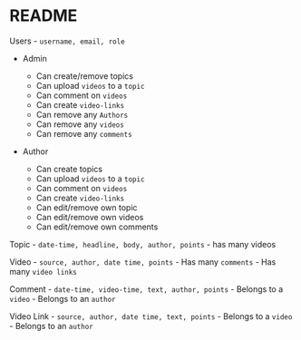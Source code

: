 README
==========

Users - `username, email, role`

- Admin
	- Can create/remove topics
	- Can upload `videos` to a `topic`
	- Can comment on `videos`
	- Can create `video-links`
	- Can remove any `Authors`
	- Can remove any `videos`
	- Can remove any `comments`

- Author
	- Can create topics
	- Can upload `videos` to a `topic`
	- Can comment on `videos`
	- Can create `video-links`
	- Can edit/remove own topic
	- Can edit/remove own videos
	- Can edit/remove own comments

Topic - `date-time, headline, body, author, points`
	- has many videos

Video - `source, author, date time, points`
	- Has many `comments`
	- Has many `video links`

Comment - `date-time, video-time, text, author, points`
	- Belongs to a `video`
	- Belongs to an `author`

Video Link - `source, author, date time, text, points`
	- Belongs to a `video`
	- Belongs to an `author`

